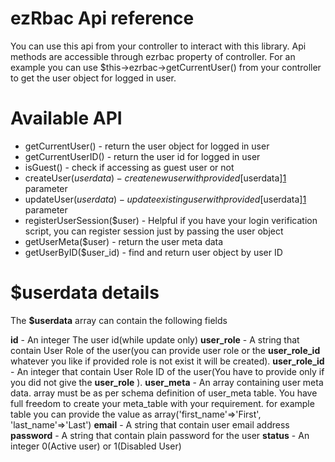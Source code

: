ezRbac Api reference
=====================
You can use this api from your controller to interact with this library. Api methods are accessible through ezrbac property of controller.
For an example you can use $this->ezrbac->getCurrentUser() from your controller to get the user object for logged in user.


Available API
==============
* getCurrentUser() - return the user object for logged in user
* getCurrentUserID() - return the user id for logged in user
* isGuest() - check if accessing as guest user or not
* createUser($userdata) - create new user with provided [$userdata][1] parameter
* updateUser($userdata) - update existing user with provided [$userdata][1] parameter
* registerUserSession($user) - Helpful if you have your login verification script, you can register session just by passing the user object
* getUserMeta($user) - return the user meta data
* getUserByID($user_id) - find and return user object by user ID

$userdata details
=================
The **$userdata** array can contain the following fields

**id**              - An integer The user id(while update only)
**user_role**       - A string that contain User Role of the user(you can provide user role or the **user_role_id** whatever you like if provided role is not exist it will be created).
**user_role_id**    - An integer that contain User Role ID of the user(You have to provide only if you did not give the **user_role** ).
**user_meta**       - An array containing user meta data. array must be as per schema definition of user_meta table. You have full freedom to create your meta_table with your requirement. for example table you can provide the value as array('first_name'=>'First', 'last_name'=>'Last')
**email**           - A string that contain user email address
**password**        - A string that contain plain password for the user
**status**          - An integer 0(Active user) or 1(Disabled User)

[1]: ./api.md#userdata-details